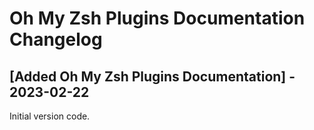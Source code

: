 # Oh My Zsh Plugins Documentation Changelog

## [Added Oh My Zsh Plugins Documentation] - 2023-02-22

Initial version code.
